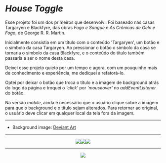 <h1><i>House Toggle</i></h1>
<p>Esse projeto foi um dos primeiros que desenvolvi. Foi baseado nas casas Targaryen e Blackfyre, das obras <i>Fogo e Sangue</i> e <i>As Crônicas de Gelo e Fogo</i>, de George R. R. Martin.</p>
<p>Inicialmente consistia em um título com o conteúdo 'Targaryen', um botão e o símbolo da casa Targaryen. Ao pressionar o botão o símbolo da casa se tornaria o símbolo da casa Blackfyre, e o conteúdo do título também passaria a ser o nome desta casa.</p>
<p>Deixei esse projeto quieto por um tempo e agora, com um pouquinho mais de conhecimento e experiência, me dediquei a refatorá-lo.</p>
<p>Optei por deixar o botão que troca o título e a imagem de background atrás do logo da página e troquei o <i>'click'</i> por <i>'mouseover'</i> no <i>addEventListener</i> do botão.</p>
<p>Na versão <i>mobile</i>, ainda é necessário que o usuário clique sobre a imagem para que o background e o título sejam alterados. Para retornar ao original, o usuário deve clicar em qualquer local da tela fora da imagem.</p>
<hr>
<ul>
  <li>Background image: <a href="https://www.deviantart.com/thehive1948/art/Targaryen-vs-Blackfyre-Wallpaper-ASOIAF-894040724">Deviant Art</a></li>
</ul>
<hr>
<footer style="display: flex; align-items: center; justify-content:center; gap:1rem">
  <div style="display: flex; align-items: center; justify-content:center">
    <img src="https://img.shields.io/badge/JavaScript-F7DF1E?style=for-the-badge&logo=javascript&logoColor=black">
    <img src="https://img.shields.io/badge/HTML5-E34F26?style=for-the-badge&logo=html5&logoColor=white">
    <img src="https://img.shields.io/badge/CSS3-1572B6?style=for-the-badge&logo=css3&logoColor=white">
  </div>
</footer>
<hr>
<div style="display: flex; align-items: center; justify-content:center">
  <a href="https://www.linkedin.com/in/bshiromoto/">
    <img src="https://img.shields.io/badge/LinkedIn-0077B5?style=for-the-badge&logo=linkedin&logoColor=white">
  </a>
</div>
